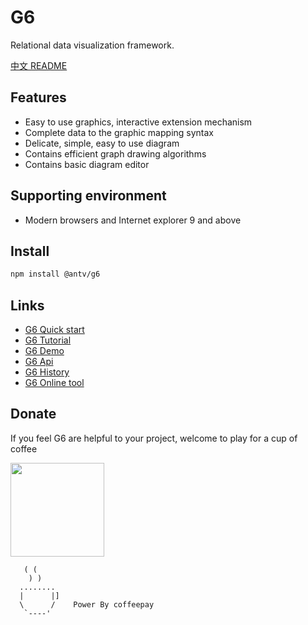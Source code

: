 # G6

Relational data visualization framework.

[中文 README](README-zh_CN.md)

## Features

* Easy to use graphics, interactive extension mechanism
* Complete data to the graphic mapping syntax
* Delicate, simple, easy to use diagram
* Contains efficient graph drawing algorithms
* Contains basic diagram editor

## Supporting environment

* Modern browsers and Internet explorer 9 and above

## Install

```bash
npm install @antv/g6
```

## Links

* [G6 Quick start](https://antv.alipay.com/g6/doc/index.html)
* [G6 Tutorial](https://antv.alipay.com/g6/doc/tutorial/base.html)
* [G6 Demo](https://antv.alipay.com/g6/demo/index.html)
* [G6 Api](https://antv.alipay.com/g6/api/index.html)
* [G6 History](https://antv.alipay.com/g6/doc/history.html)
* [G6 Online tool](https://antv.alipay.com/g6/tools/index.html)

## Donate

If you feel G6 are helpful to your project, welcome to play for a cup of coffee

<img width="150" src="http://coffee.alibaba-inc.com/projects/598bfdbd5e93806072c3c3fe/qr">

````
   ( (
    ) )
  ........
  |      |]
  \      /    Power By coffeepay 
   `----'
````